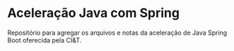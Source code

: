 # Aceleração Java com Spring
Repositório para agregar os arquivos e notas da aceleração de Java Spring Boot oferecida pela CI&amp;T.
